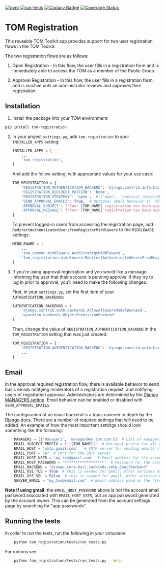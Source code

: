 [![pypi](https://img.shields.io/pypi/v/tom-registration.svg)](https://pypi.python.org/pypi/tom-registration)
[![run-tests](https://github.com/TOMToolkit/tom_registration/actions/workflows/run-tests.yml/badge.svg)](https://github.com/TOMToolkit/tom_registration/actions/workflows/run-tests.yml)
[![Codacy Badge](https://app.codacy.com/project/badge/Grade/96d28f95266144f7afc7d118050b24ba)](https://www.codacy.com/gh/TOMToolkit/tom_registration/dashboard?utm_source=github.com&amp;utm_medium=referral&amp;utm_content=TOMToolkit/tom_registration&amp;utm_campaign=Badge_Grade)
[![Coverage Status](https://coveralls.io/repos/github/TOMToolkit/tom_registration/badge.svg?branch=main)](https://coveralls.io/github/TOMToolkit/tom_registration?branch=main)

# TOM Registration

This reusable TOM Toolkit app provides support for two user registration flows in the TOM Toolkit.

The two registration flows are as follows:

 1. Open Registration - In this flow, the user fills in a registration form and is immediately able to access the TOM as a member of the Public Group.

 2. Approval Registration - In this flow, the user fills in a registration form, and is inactive until an administrator reviews and approves their registration.

## Installation

 1. Install the package into your TOM environment:
   ```bash
   pip install tom-registration
   ```

 2. In your project `settings.py`, add `tom_registration` to your `INSTALLED_APPS` setting:

    ```python
    INSTALLED_APPS = [
        ...
        'tom_registration',
    ]
    ```

    And add the follow setting, with appropriate values for your use case:

    ```python
    TOM_REGISTRATION = {
        'REGISTRATION_AUTHENTICATION_BACKEND': 'django.contrib.auth.backends.ModelBackend',
        'REGISTRATION_REDIRECT_PATTERN': 'home',
        'REGISTRATION_STRATEGY': 'open',  # ['open', 'approval_required']
        'SEND_APPROVAL_EMAILS': True,  # Optional email behavior if `REGISTRATION_STRATEGY = 'approval_required'`, default is False
        'APPROVAL_SUBJECT': f'Your {TOM_NAME} registration has been approved!',  # Optional subject line of approval email, (Default Shown)
        'APPROVAL_MESSAGE': f'Your {TOM_NAME} registration has been approved. You can log in <a href="mytom.com/login">here</a>.'  # Optional html-enabled body for approval email, (Default Shown)
    }
    ```

    To prevent logged-in users from accessing the registration page, add `RedirectAuthenticatedUsersFromRegisterMiddleware` to the `MIDDLEWARE` settings:

    ```python
    MIDDLEWARE = [
        ...
        'tom_common.middleware.AuthStrategyMiddleware',
        'tom_registration.middleware.RedirectAuthenticatedUsersFromRegisterMiddleware',
    ]
    ```
 
 3. If you're using approval registration and you would like a message informing the user that their account is pending approval if they try to log in prior to approval, you'll need to make the following changes:

     First, in your `settings.py`, set the first item of your `AUTHENTICATION_BACKENDS`:

     ```python
     AUTHENTICATION_BACKENDS = (
         'django.contrib.auth.backends.AllowAllUsersModelBackend',
         'guardian.backends.ObjectPermissionBackend'
     )
     ```

     Then, change the value of `REGISTRATION_AUTHENTICATION_BACKEND` in the `TOM_REGISTRATION` setting that was just created:

     ```python
     TOM_REGISTRATION = {
         'REGISTRATION_AUTHENTICATION_BACKEND': 'django.contrib.auth.backends.AllowAllUsersModelBackend',
         ...
     }
     ```

## Email

In the approval required registration flow, there is available behavior to send basic emails notifying moderators
of a registration request, and notifying users of registration approval. Administrators are determined by the
[Django MANAGERS setting](https://docs.djangoproject.com/en/stable/ref/settings/#managers). 
Email behavior can be enabled or disabled with `SEND_APPROVAL_EMAILS`.

The configuration of an email backend is a topic covered in depth by the 
[Django docs](http://docs.djangoproject.com/en/stable/topics/email/#smtp-backend). 
There are a number of required settings that will need to be added.
An example of how the most important settings should look something like the following:

```python
    MANAGERS = [('Manager1', 'manager@my_tom.com')]  # List of managers who should receive registration emails
    EMAIL_SUBJECT_PREFIX = f'[{TOM_NAME}]'  # Optional prefix for all approval requests to managers
    EMAIL_HOST = 'smtp.gmail.com'   # SMTP server for sending emails (this example is for gmail)
    EMAIL_PORT = 587  # Port for the SMTP server
    EMAIL_HOST_USER = 'my_tom@gmail.com'  # Email address for the account sending emails
    EMAIL_HOST_PASSWORD = '******************'  # Password for the account sending emails (app password for gmail)
    EMAIL_BACKEND = "django.core.mail.backends.smtp.EmailBackend"
    EMAIL_USE_TLS = True  # this is needed for gmail, other services may vary
    EMAIL_USE_SSL = False  # this is needed for gmail, other services may vary
    SERVER_EMAIL = "my_tom@email.com"  # Email address used as the "from" address if EMAIL_HOST_USER is not needed
```

**Note if using gmail:** the `EMAIL_HOST_PASSWORD` above is not the account email password associated with `EMAIL_HOST_USER`,
but an app password generated by the account owner. This can be generated from the account settings page by searching for "app passwords".


## Running the tests

In order to run the tests, run the following in your virtualenv:

```bash
    python tom_registration/tests/run_tests.py
```

For options see
```bash
    python tom_registration/tests/run_tests.py --help
```

